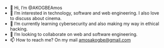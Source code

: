 - 👋 Hi, I’m @AKOGBEAmos
- 👀 I’m interested in technology, software and web engineering. I also love to discuss about cinema.
- 🌱 I’m currently learning cybersecurity and also making my way in ethical hacking.
- 💞️ I’m looking to collaborate on web and software engineering.
- 📫 How to reach me? On my mail amosakogbe@gmail.com

<!---
AKOGBEAmos/AKOGBEAmos is a ✨ special ✨ repository because its `README.md` (this file) appears on your GitHub profile.
You can click the Preview link to take a look at your changes.
--->
